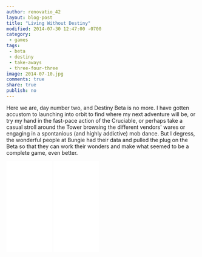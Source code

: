 ```yaml
---
author: renovatio_42
layout: blog-post
title: "Living Without Destiny"
modified: 2014-07-30 12:47:00 -0700
category:
 - games
tags:
 - beta
 - destiny
 - take-aways
 - three-four-three
image: 2014-07-10.jpg
comments: true
share: true
publish: no
---
```


Here we are, day number two, and Destiny Beta is no more. I have gotten accustom to launching into orbit to find where my next adventure will be, or try my hand in the fast-pace action of the Cruciable, or perhaps take a casual stroll around the Tower browsing the different vendors' wares or engaging in a spontanious (and highly addictive) mob dance. But I degress, the wonderful people at Bungie had their data and pulled the plug on the Beta so that they can work their wonders and make what seemed to be a complete game, even better. 



<iframe style="width:120px;height:240px;" marginwidth="0" marginheight="0" scrolling="no" frameborder="0" src="//ws-na.amazon-adsystem.com/widgets/q?ServiceVersion=20070822&OneJS=1&Operation=GetAdHtml&MarketPlace=US&source=ac&ref=qf_sp_asin_til&ad_type=product_link&tracking_id=dadgam-20&marketplace=amazon&region=US&placement=B00LH6C9WI&asins=B00LH6C9WI&linkId=RFZMAWW623JHMMBL&show_border=true&link_opens_in_new_window=true">
</iframe>


<iframe style="width:120px;height:240px;" marginwidth="0" marginheight="0" scrolling="no" frameborder="0" src="//ws-na.amazon-adsystem.com/widgets/q?ServiceVersion=20070822&OneJS=1&Operation=GetAdHtml&MarketPlace=US&source=ac&ref=tf_til&ad_type=product_link&tracking_id=dadgam-20&marketplace=amazon&region=US&placement=B00KVOVBGM&asins=B00KVOVBGM&linkId=HLPKKLKETGW4BXUK&show_border=true&link_opens_in_new_window=true">
</iframe>